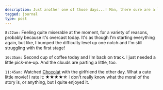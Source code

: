 ```yaml
---
description: Just another one of those days...! Man, there sure are a lot of them this year!
tagged: journal
type: post
---
```


`8:22am:` Feeling quite miserable at the moment, for a variety of reasons, probably because it's overcast today. It's as though I'm starting everything again, but like, I bumped the difficulty level up one notch and I'm still struggling with the first stage!

`10:35am:` Second cup of coffee today and I'm back on track. I just needed a little pick-me-up. And the clouds are parting a little, too.

`11:45am:` Watched [Chocolat](https://www.imdb.com/title/tt0241303/reference) with the girlfriend the other day. What a cute little movie! I rate it: ★★★★☆️ I don't really know what the moral of the story is, or anything, but I quite enjoyed it.

